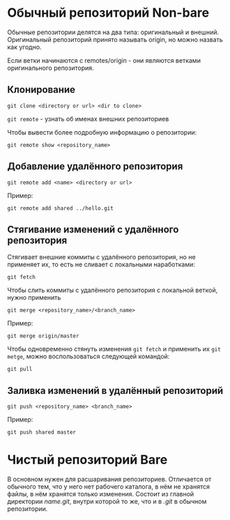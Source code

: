 # Обычный репозиторий Non-bare
Обычные репозитории делятся на два типа: оригинальный и внешний.
Оригинальный репозиторий принято называть origin, но можно назвать как угодно.

Если ветки начинаются с remotes/origin - они являются ветками оригинального репозитория.

## Клонирование
```git
git clone <directory or url> <dir to clone>
```

`git remote` - узнать об именах внешних репозиториев

Чтобы вывести более подробную информацию о репозитории:
```git
git remote show <repository_name>
```

## Добавление удалённого репозитория
```git
git remote add <name> <directory or url>
```
Пример:
```git
git remote add shared ../hello.git
```

## Стягивание изменений с удалённого репозитория
Стягивает внешние коммиты с удалённого репозитория, 
но не применяет их, то есть не сливает с локальными наработками:
```git
git fetch
```

Чтобы слить коммиты с удалённого репозитория с локальной веткой, 
нужно применить 
```git
git merge <repository_name>/<branch_name>
```

Пример:
```git
git merge origin/master
```

Чтобы одновременно стянуть изменения `git fetch` и применить их `git metge`, можно воспользоваться следующей командой:
```git
git pull
```

## Заливка изменений в удалённый репозиторий
```git
git push <repository_name> <branch_name>
```

Пример:
```git
git push shared master
```

# Чистый репозиторий Bare
В основном нужен для расшаривания репозиториев. Отличается от обычного тем, 
что у него нет рабочего каталога, в нём не хранятся файлы, 
в нём хранятся только изменения. Состоит из главной директории *name.git*, 
внутри которой то же, что и в *.git* в обычном репозитории. 
